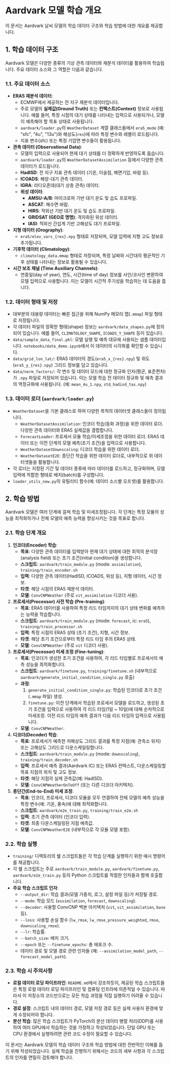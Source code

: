 # Aardvark 모델 학습 개요

이 문서는 Aardvark 날씨 모델의 학습 데이터 구조와 학습 방법에 대한 개요를 제공합니다.

## 1. 학습 데이터 구조

Aardvark 모델은 다양한 종류의 기상 관측 데이터와 재분석 데이터를 활용하여 학습됩니다. 주요 데이터 소스와 그 역할은 다음과 같습니다.

### 1.1. 주요 데이터 소스

*   **ERA5 재분석 데이터**:
    *   ECMWF에서 제공하는 전 지구 재분석 데이터입니다.
    *   주로 모델의 **실제값(Ground Truth)** 또는 **컨텍스트(Context)** 정보로 사용됩니다. 예를 들어, 특정 시점의 대기 상태를 나타내는 입력으로 사용되거나, 모델이 예측해야 할 목표 상태로 사용됩니다.
    *   `aardvark/loader.py`의 `WeatherDataset` 계열 클래스들에서 `era5_mode` (예: "sfc", "4u", "13u")와 해상도(`res`)에 따라 특정 변수와 레벨이 로드됩니다.
    *   지표 변수(sfc) 또는 특정 기압면 변수들이 활용됩니다.
*   **관측 데이터 (Observational Data)**:
    *   모델의 입력으로 사용되어 현재 대기 상태를 더 정확하게 반영하도록 돕습니다.
    *   `aardvark/loader.py`의 `WeatherDatasetAssimilation` 등에서 다양한 관측 데이터가 로드됩니다.
    *   **HadISD**: 전 지구 지표 관측 데이터 (기온, 이슬점, 해면기압, 바람 등).
    *   **ICOADS**: 해양-대기 관측 데이터.
    *   **IGRA**: 라디오존데(대기 상층 관측) 데이터.
    *   **위성 데이터**:
        *   **AMSU-A/B**: 마이크로파 기반 대기 온도 및 습도 프로파일.
        *   **ASCAT**: 해수면 바람.
        *   **HIRS**: 적외선 기반 대기 온도 및 습도 프로파일.
        *   **GRIDSAT (GEO로 명명)**: 격자화된 위성 데이터.
        *   **IASI**: 적외선 간섭계 기반 고해상도 대기 프로파일.
*   **지형 데이터 (Orography)**:
    *   `era5/elev_vars_{res}.npy` 형태로 저장되며, 모델 입력에 지형 고도 정보로 추가됩니다.
*   **기후학 데이터 (Climatology)**:
    *   `climatology_data.mmap` 형태로 저장되며, 특정 날짜와 시간대의 평균적인 기후 상태를 나타내는 정보로 활용될 수 있습니다.
*   **시간 보조 채널 (Time Auxiliary Channels)**:
    *   연중일(day of year), 연도, 시간(time of day) 정보를 사인/코사인 변환하여 모델 입력으로 사용합니다. 이는 모델이 시간적 주기성을 학습하는 데 도움을 줍니다.

### 1.2. 데이터 형태 및 저장

*   대부분의 대용량 데이터는 빠른 접근을 위해 NumPy 메모리 맵(`.mmap`) 파일 형태로 저장됩니다.
*   각 데이터 파일의 정확한 형태(shape) 정보는 `aardvark/data_shapes.py`에 정의되어 있습니다. 예를 들어, `CLIMATOLOGY_SHAPE`, `ICOADS_Y_SHAPE` 등이 있습니다.
*   `data/sample_data_final.pkl`: 모델 실행 및 예측 데모에 사용되는 샘플 데이터입니다. `notebooks/data_demo.ipynb`에서 이 데이터의 시각화를 확인할 수 있습니다.
*   `data/grid_lon_lat/`: ERA5 데이터의 경도(`era5_x_{res}.npy`) 및 위도(`era5_y_{res}.npy`) 그리드 정보를 담고 있습니다.
*   `data/norm_factors/`: 각 변수 및 데이터 모드에 대한 정규화 인자(평균, 표준편차)가 `.npy` 파일로 저장되어 있습니다. 이는 모델 학습 전 데이터 정규화 및 예측 결과의 역정규화에 사용됩니다. (예: `mean_4u_1.npy`, `std_hadisd_tas.npy`)

### 1.3. 데이터 로더 (`aardvark/loader.py`)

*   `WeatherDataset`을 기본 클래스로 하여 다양한 목적의 데이터셋 클래스들이 정의됩니다.
    *   `WeatherDatasetAssimilation`: 인코더 학습(동화 과정)을 위한 데이터 로더. 다양한 관측 데이터와 ERA5 실제값을 결합합니다.
    *   `ForecastLoader`: 프로세서 모듈 학습/미세조정을 위한 데이터 로더. ERA5 데이터 또는 이전 단계의 모델 예측(초기 조건)을 입력으로 사용합니다.
    *   `WeatherDatasetDownscaling`: 디코더 학습을 위한 데이터 로더.
    *   `WeatherDatasetE2E`: 종단간 학습을 위한 데이터 로더로, 내부적으로 위 데이터셋들을 활용합니다.
*   각 로더는 지정된 기간 및 데이터 종류에 따라 데이터를 로드하고, 정규화하며, 모델 입력에 적합한 형태로 배치(batch)를 구성합니다.
*   `loader_utils_new.py`의 유틸리티 함수(예: 데이터 소스별 오프셋)를 활용합니다.

## 2. 학습 방법

Aardvark 모델은 여러 단계에 걸쳐 학습 및 미세조정됩니다. 각 단계는 특정 모듈의 성능을 최적화하거나 전체 모델의 예측 능력을 향상시키는 것을 목표로 합니다.

### 2.1. 학습 단계 개요

1.  **인코더(Encoder) 학습**:
    *   **목표**: 다양한 관측 데이터를 입력받아 현재 대기 상태에 대한 최적의 분석장(analysis field) 또는 초기 조건(initial condition)을 생성합니다.
    *   **스크립트**: `aardvark/train_module.py` (mode: `assimilation`), `training/train_encoder.sh`
    *   **입력**: 다양한 관측 데이터(HadISD, ICOADS, 위성 등), 지형 데이터, 시간 정보.
    *   **타겟**: 해당 시점의 ERA5 재분석 데이터.
    *   **모델**: `ConvCNPWeather` (주로 `vit_assimilation` 디코더 사용).
2.  **프로세서(Processor) 사전 학습 (Pre-training)**:
    *   **목표**: ERA5 데이터를 사용하여 특정 리드 타임까지의 대기 상태 변화를 예측하는 능력을 학습합니다.
    *   **스크립트**: `aardvark/train_module.py` (mode: `forecast`, ic: `era5`), `training/train_processor.sh`
    *   **입력**: 특정 시점의 ERA5 상태 (초기 조건), 지형, 시간 정보.
    *   **타겟**: 해당 초기 조건으로부터 특정 리드 타임 후의 ERA5 상태.
    *   **모델**: `ConvCNPWeather` (주로 `vit` 디코더 사용).
3.  **프로세서(Processor) 미세 조정 (Fine-tuning)**:
    *   **목표**: 인코더가 생성한 초기 조건을 사용하여, 각 리드 타임별로 프로세서의 예측 성능을 최적화합니다.
    *   **스크립트**: `aardvark/finetune.py`, `training/finetune.sh` (내부적으로 `aardvark/generate_initial_condition_single.py` 호출)
    *   **과정**:
        1.  `generate_initial_condition_single.py`: 학습된 인코더로 초기 조건(`.mmap` 파일) 생성.
        2.  `finetune.py`: 이전 단계에서 학습된 프로세서 모델을 로드하고, 생성된 초기 조건을 입력으로 사용하여 각 리드 타임(1일 ~ 10일)에 대해 순차적으로 미세조정. 이전 리드 타임의 예측 결과가 다음 리드 타임의 입력으로 사용됩니다.
    *   **모델**: `ConvCNPWeather`.
4.  **디코더(Decoder) 학습**:
    *   **목표**: 프로세서가 예측한 저해상도 그리드 결과를 특정 지점(예: 관측소 위치) 또는 고해상도 그리드로 다운스케일링합니다.
    *   **스크립트**: `aardvark/train_module.py` (mode: `downscaling`), `training/train_decoder.sh`
    *   **입력**: 프로세서 예측 결과(Aardvark IC) 또는 ERA5 컨텍스트, 다운스케일링할 목표 지점의 위치 및 고도 정보.
    *   **타겟**: 해당 지점의 실제 관측값(예: HadISD).
    *   **모델**: `ConvCNPWeatherOnToOff` (또는 다른 디코더 아키텍처).
5.  **종단간(End-to-End) 미세 조정**:
    *   **목표**: 인코더, 프로세서, 디코더 모듈을 모두 연결하여 전체 모델의 예측 성능을 특정 변수(예: 기온, 풍속)에 대해 최적화합니다.
    *   **스크립트**: `aardvark/e2e_train.py`, `training/train_e2e.sh`
    *   **입력**: 초기 관측 데이터 (인코더 입력).
    *   **타겟**: 최종 다운스케일링된 지점 예측값.
    *   **모델**: `ConvCNPWeatherE2E` (내부적으로 각 모듈 모델 포함).

### 2.2. 학습 실행

*   `training/` 디렉토리의 쉘 스크립트들은 각 학습 단계를 실행하기 위한 예시 명령어를 제공합니다.
*   각 쉘 스크립트는 주로 `aardvark/train_module.py`, `aardvark/finetune.py`, `aardvark/e2e_train.py` 등의 Python 스크립트를 적절한 인자들과 함께 호출합니다.
*   **주요 학습 스크립트 인자**:
    *   `--output_dir`: 학습 결과(모델 가중치, 로그, 설정 파일 등)가 저장될 경로.
    *   `--mode`: 학습 모드 (`assimilation`, `forecast`, `downscaling`).
    *   `--decoder`: 사용할 ConvCNP 백본 아키텍처 (`vit`, `vit_assimilation`, `base` 등).
    *   `--loss`: 사용할 손실 함수 (`lw_rmse`, `lw_rmse_pressure_weighted`, `rmse`, `downscaling_rmse`).
    *   `--lr`: 학습률.
    *   `--batch_size`: 배치 크기.
    *   `--epoch` 또는 `--finetune_epochs`: 총 에포크 수.
    *   데이터 경로 및 모델 경로 관련 인자들 (예: `--assimilation_model_path`, `--forecast_model_path`).

### 2.3. 학습 시 주의사항

*   **로컬 데이터 로딩 파이프라인**: `README.md`에서 강조하듯이, 제공된 학습 스크립트들은 특정 로컬 데이터 로딩 파이프라인 및 컴퓨팅 인프라에 의존적일 수 있습니다. 따라서 이 저장소의 코드만으로는 모든 학습 과정을 직접 실행하기 어려울 수 있습니다.
*   **경로 설정**: 스크립트 내의 데이터 경로, 모델 저장 경로 등은 실제 사용자 환경에 맞게 수정되어야 합니다.
*   **분산 학습**: 많은 학습 스크립트가 PyTorch의 분산 데이터 병렬 처리(DDP)를 사용하여 여러 GPU에서 학습하는 것을 가정하고 작성되었습니다. 단일 GPU 또는 CPU 환경에서 실행하려면 관련 코드 수정이 필요할 수 있습니다.

이 문서는 Aardvark 모델의 학습 데이터 구조와 학습 방법에 대한 전반적인 이해를 돕기 위해 작성되었습니다. 실제 학습을 진행하기 위해서는 코드의 세부 사항과 각 스크립트의 인자를 면밀히 검토해야 합니다.
